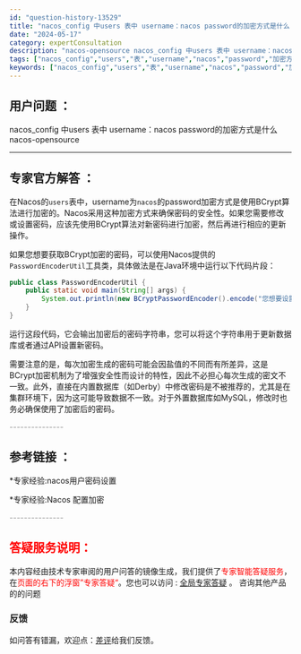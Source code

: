 ```yaml
---
id: "question-history-13529"
title: "nacos_config 中users 表中 username：nacos password的加密方式是什么 nacos-opensource"
date: "2024-05-17"
category: expertConsultation
description: "nacos-opensource nacos_config 中users 表中 username：nacos password的加密方式是什么"
tags: ["nacos_config","users","表","username","nacos","password","加密方式"]
keywords: ["nacos_config","users","表","username","nacos","password","加密方式"]
---
```


## 用户问题 ： 
 nacos_config 中users 表中 username：nacos password的加密方式是什么 nacos-opensource 

---------------
## 专家官方解答 ：

在Nacos的`users`表中，username为`nacos`的password加密方式是使用BCrypt算法进行加密的。Nacos采用这种加密方式来确保密码的安全性。如果您需要修改或设置密码，应该先使用BCrypt算法对新密码进行加密，然后再进行相应的更新操作。

如果您想要获取BCrypt加密的密码，可以使用Nacos提供的`PasswordEncoderUtil`工具类，具体做法是在Java环境中运行以下代码片段：
```java
public class PasswordEncoderUtil {
    public static void main(String[] args) {
        System.out.println(new BCryptPasswordEncoder().encode("您想要设置的密码"));
    }
}
```
运行这段代码，它会输出加密后的密码字符串，您可以将这个字符串用于更新数据库或者通过API设置新密码。

需要注意的是，每次加密生成的密码可能会因盐值的不同而有所差异，这是BCrypt加密机制为了增强安全性而设计的特性，因此不必担心每次生成的密文不一致。此外，直接在内置数据库（如Derby）中修改密码是不被推荐的，尤其是在集群环境下，因为这可能导致数据不一致。对于外置数据库如MySQL，修改时也务必确保使用了加密后的密码。


<font color="#949494">---------------</font> 


## 参考链接 ：

*专家经验:nacos用户密码设置 
 
 *专家经验:Nacos 配置加密 


 <font color="#949494">---------------</font> 
 


## <font color="#FF0000">答疑服务说明：</font> 

本内容经由技术专家审阅的用户问答的镜像生成，我们提供了<font color="#FF0000">专家智能答疑服务</font>，在<font color="#FF0000">页面的右下的浮窗”专家答疑“</font>。您也可以访问 : [全局专家答疑](https://opensource.alibaba.com/chatBot) 。 咨询其他产品的的问题

### 反馈
如问答有错漏，欢迎点：[差评](https://ai.nacos.io/user/feedbackByEnhancerGradePOJOID?enhancerGradePOJOId=13915)给我们反馈。
